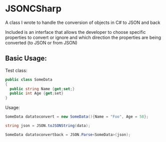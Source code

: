 # JSONCSharp

A class I wrote to handle the conversion of objects in C# to JSON and back

Included is an interface that allows the developer to choose specific properties to convert or ignore and which direction the properties are being converted (to JSON or from JSON)

## Basic Usage:

Test class:

```csharp
public class SomeData
{
  public string Name {get;set;}
  public int Age {get;set}
}
```
Usage:

```csharp
SomeData datatoconvert = new SomeData(){Name = "Foo", Age = 58};

string json = JSON.toJSONString(data);

SomeData datatoconvertback = JSON.Parse<SomeData>(json);
```
